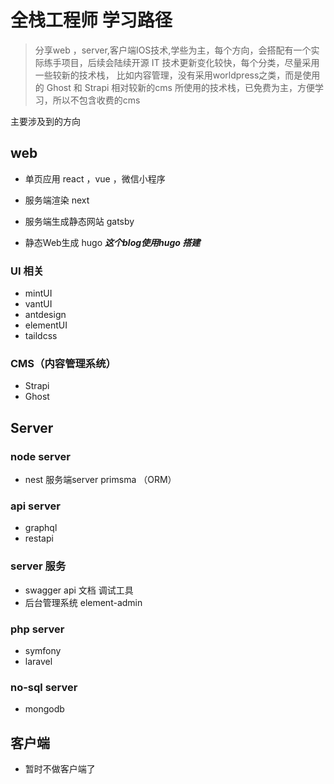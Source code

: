 # 全栈工程师 学习路径


>分享web ，server,客户端IOS技术,学些为主，每个方向，会搭配有一个实际练手项目，后续会陆续开源
>IT 技术更新变化较快，每个分类，尽量采用一些较新的技术栈，
比如内容管理，没有采用worldpress之类，而是使用的 Ghost 和 Strapi 相对较新的cms 
所使用的技术栈，已免费为主，方便学习，所以不包含收费的cms

主要涉及到的方向

## web   
- 单页应用 react ，vue ，微信小程序    

- 服务端渲染  next 

- 服务端生成静态网站   gatsby 
 
- 静态Web生成     hugo  ***这个blog使用hugo 搭建***

### UI 相关
- mintUI 
- vantUI
- antdesign
- elementUI
- taildcss

### CMS（内容管理系统）

- Strapi
- Ghost


## Server

### node server

- nest 服务端server  primsma （ORM） 


### api server 

- graphql 
- restapi

### server 服务

- swagger api 文档 调试工具
- 后台管理系统    element-admin    

### php server 

- symfony 
- laravel  


<!-- 
 
### pytho server 

- fastapi 

-->

<!-- 
 
### golang server 

- Gin + gorm(ORM) 

-->


### no-sql server 


- mongodb


## 客户端    

-  暂时不做客户端了
 
